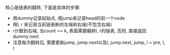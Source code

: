 核心是链表的翻转, 下面是具体的步骤:

- 用dummy记录起始点, 用jump来记录head的前一个node
- 用l, r 来记录当前链表断的左端和右端(不包含右端)
- r计数到右端, 当count == k, 表面需要翻转l, r的链表, 否则, 直接返回dummy.next
- 注意每次翻转后, 需要更新jump, jump.next以及l, jump.next, jump, l = pre, l, r
